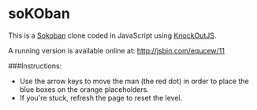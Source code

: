 soKOban
=======

This is a [Sokoban](http://en.wikipedia.org/wiki/Sokoban) clone coded in JavaScript using [KnockOutJS](http://knockoutjs.com/).

A running version is available online at: http://jsbin.com/equcew/11

###Instructions:
* Use the arrow keys to move the man (the red dot) in order to place the blue boxes on the orange placeholders.
* If you're stuck, refresh the page to reset the level.


